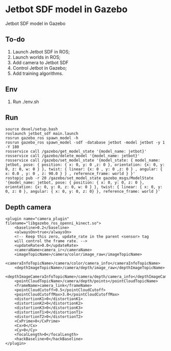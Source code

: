 # Jetbot SDF model in Gazebo
Jetbot SDF model in Gazebo

## To-do
1. Launch Jetbot SDF in ROS;
2. Launch worlds in ROS;
3. Add camera to Jetbot SDF
4. Control Jetbot in Gazebo;
5. Add training algorithms.

## Env
1. Run ./env.sh

## Run
    source devel/setup.bash
    roslaunch jetbot_sdf main.launch
    rosrun gazebo_ros spawn_model -h
    rosrun gazebo_ros spawn_model -sdf -database jetbot -model jetbot -y 1 -Y 180
    rosservice call /gazebo/get_model_state '{model_name: jetbot}'
    rosservice call /gazebo/delete_model '{model_name: jetbot}'
    rosservice call /gazebo/set_model_state '{model_state: { model_name: jetbot, pose: { position: { x: 0, y: 0 ,z: 0 }, orientation: {x: 0, y: 0, z: 0, w: 0 } }, twist: { linear: {x: 0 , y: 0 ,z: 0 } , angular: { x: 0.0 , y: 0 , z: 90.0 } } , reference_frame: world } }'
    rostopic pub -r 20 /gazebo/set_model_state gazebo_msgs/ModelState '{model_name: jetbot, pose: { position: { x: 0, y: 0, z: 0 }, orientation: {x: 0, y: 0, z: 0, w: 0 } }, twist: { linear: { x: 0, y: 0, z: 0 }, angular: { x: 0, y: 0, z: 0} }, reference_frame: world }'

## Depth camera
    <plugin name="camera_plugin" filename="libgazebo_ros_openni_kinect.so">
        <baseline>0.2</baseline>
        <alwaysOn>true</alwaysOn>
        <!-- Keep this zero, update_rate in the parent <sensor> tag
        will control the frame rate. -->
        <updateRate>0.0</updateRate>
        <cameraName>camera_ir</cameraName>
        <imageTopicName>/camera/color/image_raw</imageTopicName>
        <cameraInfoTopicName>/camera/color/camera_info</cameraInfoTopicName>
        <depthImageTopicName>/camera/depth/image_raw</depthImageTopicName>
        <depthImageCameraInfoTopicName>/camera/depth/camera_info</depthImageCameraInfoTopicName>
        <pointCloudTopicName>/camera/depth/points</pointCloudTopicName>
        <frameName>camera_link</frameName>
        <pointCloudCutoff>0.5</pointCloudCutoff>
        <pointCloudCutoffMax>3.0</pointCloudCutoffMax>
        <distortionK1>0</distortionK1>
        <distortionK2>0</distortionK2>
        <distortionK3>0</distortionK3>
        <distortionT1>0</distortionT1>
        <distortionT2>0</distortionT2>
        <CxPrime>0</CxPrime>
        <Cx>0</Cx>
        <Cy>0</Cy>
        <focalLength>0</focalLength>
        <hackBaseline>0</hackBaseline>
    </plugin>